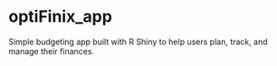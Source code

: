 # optiFinix_app
Simple budgeting app built with R Shiny to help users plan, track, and manage their finances.
